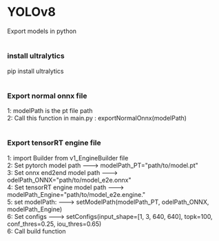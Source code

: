 # YOLOv8
Export models in python  
#
### install ultralytics
pip install ultralytics  
#
### Export normal onnx file
1: modelPath is the pt file path  
2: Call this function in main.py : exportNormalOnnx(modelPath)  
#
### Export tensorRT engine file
1: import Builder from v1_EngineBuilder file  
2: Set pytorch model path ---> modelPath_PT="path/to/model.pt"  
3: Set onnx end2end model path ---> odelPath_ONNX="path/to/model_e2e.onnx"  
4: Set tensorRT engine model path ---> modelPath_Engine="path/to/model_e2e.engine."  
5: set modelPath: ---> setModelPath(modelPath_PT, odelPath_ONNX, modelPath_Engine)  
6: Set configs ---> setConfigs(input_shape=[1, 3, 640, 640], topk=100, conf_thres=0.25, iou_thres=0.65)  
6: Call build function  

